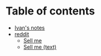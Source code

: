 # Table of contents

- [Ivan's notes](README.md)
- [reddit](reddit.md)
	- [Sell me](reddit/sell_me.md)
	- [Sell me (text)](reddit/sell_me.txt)